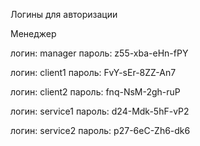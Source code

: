 Логины для авторизации

Менеджер

логин: manager
пароль: z55-xba-eHn-fPY


логин: client1
пароль: FvY-sEr-8ZZ-An7


логин: client2
пароль: fnq-NsM-2gh-ruP

логин: service1
пароль: d24-Mdk-5hF-vP2

логин: service2
пароль: p27-6eC-Zh6-dk6
